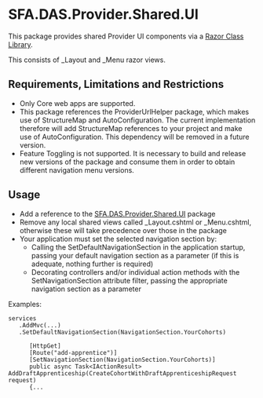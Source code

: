 # SFA.DAS.Provider.Shared.UI

This package provides shared Provider UI components via a [Razor Class Library](https://docs.microsoft.com/en-us/aspnet/core/razor-pages/ui-class?view=aspnetcore-2.2&tabs=visual-studio).

This consists of _Layout and _Menu razor views.

## Requirements, Limitations and Restrictions

* Only Core web apps are supported.
* This package references the ProviderUrlHelper package, which makes use of StructureMap and AutoConfiguration. The current implementation therefore will add StructureMap references to your project and make use of AutoConfiguration. This dependency will be removed in a future version.
* Feature Toggling is not supported. It is necessary to build and release new versions of the package and consume them in order to obtain different navigation menu versions.

## Usage

* Add a reference to the [SFA.DAS.Provider.Shared.UI](https://www.nuget.org/packages/SFA.DAS.Provider.Shared.UI/) package
* Remove any local shared views called \_Layout.cshtml or \_Menu.cshtml, otherwise these will take precedence over those in the package
* Your application must set the selected navigation section by:
   * Calling the SetDefaultNavigationSection in the application startup, passing your default navigation section as a parameter (if this is adequate, nothing further is required)
   * Decorating controllers and/or individual action methods with the SetNavigationSection attribute filter, passing the appropriate navigation section as a parameter
 
Examples: 

 ```
 services
    .AddMvc(...)
    .SetDefaultNavigationSection(NavigationSection.YourCohorts)
  ```
  
  ```
        [HttpGet]
        [Route("add-apprentice")]
        [SetNavigationSection(NavigationSection.YourCohorts)]
        public async Task<IActionResult> AddDraftApprenticeship(CreateCohortWithDraftApprenticeshipRequest request)
        {...
  ```
 
